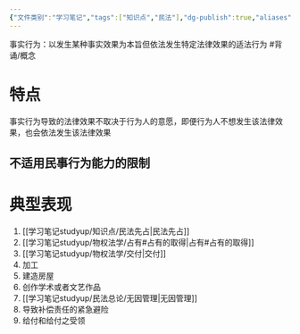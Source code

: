 ```yaml
---
{"文件类别":"学习笔记","tags":["知识点","民法"],"dg-publish":true,"aliases":["非表示行为"],"permalink":"/学习笔记studyup/民法总论/事实行为/","dgPassFrontmatter":true,"created":"2024-09-13T08:34:51.718+08:00","updated":"2024-11-28T20:02:00.001+08:00"}
---
```


事实行为：以发生某种事实效果为本旨但依法发生特定法律效果的适法行为 #背诵/概念 
# 特点
事实行为导致的法律效果不取决于行为人的意愿，即便行为人不想发生该法律效果，也会依法发生该法律效果
## 不适用民事行为能力的限制
# 典型表现
1. [[学习笔记studyup/知识点/民法先占\|民法先占]]
2. [[学习笔记studyup/物权法学/占有#占有的取得\|占有#占有的取得]]
3. [[学习笔记studyup/物权法学/交付\|交付]]
4. 加工
5. 建造房屋
6. 创作学术或者文艺作品
7. [[学习笔记studyup/民法总论/无因管理\|无因管理]]
8. 导致补偿责任的紧急避险
9. 给付和给付之受领
